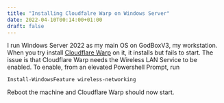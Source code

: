 ```yaml
---
title: "Installing Cloudfalre Warp on Windows Server"
date: 2022-04-10T00:14:00+01:00
draft: false
---
```

I run Windows Server 2022 as my main OS on GodBoxV3, my workstation. When you try install [Cloudflare Warp](https://1.1.1.1) on it, it installs but fails to start. The issue is that Cloudflare Warp needs the Wireless LAN Service to be enabled. To enable, from an elevated Powershell Prompt, run

`Install-WindowsFeature wireless-networking`

Reboot the machine and Cloudflare Warp should now start. 